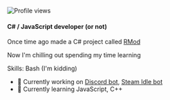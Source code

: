 
![Profile views](https://gpvc.arturio.dev/zipliks)

#### C# / JavaScript developer (or not)
Once time ago made a C# project called [RMod](https://github.com/Zipliks/rmod)

Now I'm chilling out spending my time learning



Skills: Bash (I'm kidding)

- 🔭 Currently working on [Discord bot](https://github.com/Zipliks/badassBot), [Steam Idle bot](https://github.com/Zipliks/steamBot)
- 🌱 Currently learning JavaScript, C++ 

